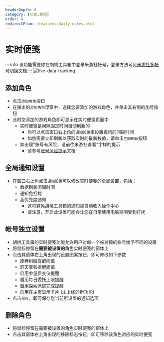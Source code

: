 ```yaml
---
headerDepth: 0
category: [功能,教程]
order: 4
redirectFrom: /features/daily-notes.html
---
```


# 实时便笺

::: info
该功能需要你在胡桃工具箱中登录米游社帐号，登录方法可见[米游社多帐号切换](mhy-account-switch.md)文档
:::
![live-data-tracking](https://img.alicdn.com/imgextra/i1/1797064093/O1CN01mzYqiM1g6dvE0z3nZ_!!1797064093.png)

## 添加角色
- 点击`添加角色`按钮
- 在弹出的`添加角色`浮窗中，选择您要添加的游戏角色，并单击其右侧的加号按钮
- 此时您添加的游戏角色即可显示在实时便笺页面中
    - 实时便笺是间隔固定时间自动刷新的
      - 你可以点击窗口右上角的`通知设置`来设置查询的间隔时间
      - 如您需要立即刷新以获取实时的最新数值，请单击`立即刷新`按钮
    - 如出现"账号有风险，请前往米游社查看"字样的提示
      - 请参考[账号风险提示](../advanced/mihoyo-risk-tip.md)文档

## 全局通知设置
- 在窗口右上角点击`通知设置`可以修改实时便笺的全局设置，包括：
  - 数据刷新间隔时间
  - 通知免打扰
  - 高优先度通知
    - 这将避免胡桃工具箱的通知被自动收入操作中心
    - 请注意，开启此设置可能会让您在日常使用电脑期间受到打扰

## 帐号独立设置

- 胡桃工具箱的实时便笺功能允许用户对每一个被监控的帐号给予不同的设置
- 将鼠标停留在**需要被设置的**角色实时便笺的窗体上
- 点击其窗体右上角出现的设置图案按钮，即可修改如下参数
  - 原粹树脂提醒阈值
  - 洞天宝钱提醒阈值
  - 启用参量质变仪提醒
  - 启用每日委托上限提醒
  - 启用探索派遣完成提醒
  - 启用在主页显示卡片 (未上线的新功能)
- 点击`保存`，即可保存您当前所设置的通知选项

## 删除角色
- 将鼠标停留在需要被设置的角色实时便笺的窗体上
- 点击其窗体右上角出现的移除标志按钮，即可移除该角色对应的实时便笺

